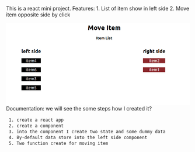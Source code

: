 This is a react mini project.
Features:
    1. List of item show in left side
    2. Move item opposite side by click
    

<img align="left" alt="component" title="react" src="/public/images/movecom.png" />


Documentation:
     we will see the some steps how I created it?

     1. create a react app
     2. create a component
     3. into the component I create two state and some dummy data
     4. By-default data store into the left side component
     5. Two function create for moving item

     